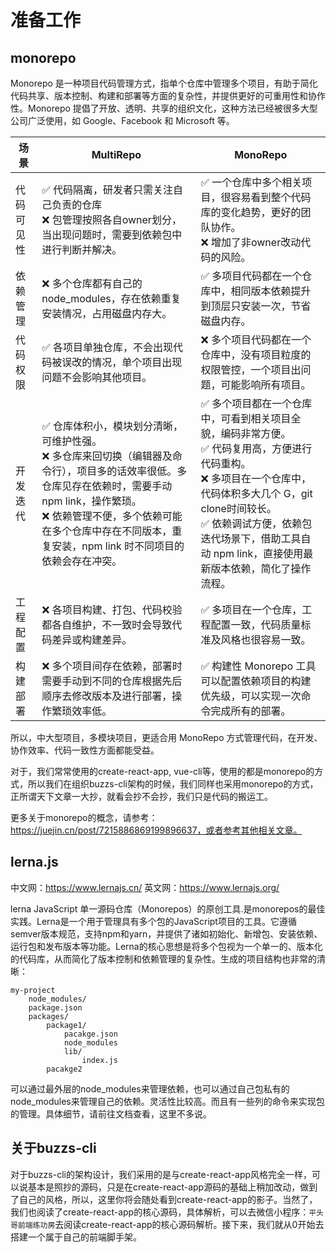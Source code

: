 # 准备工作

## monorepo

Monorepo 是一种项目代码管理方式，指单个仓库中管理多个项目，有助于简化代码共享、版本控制、构建和部署等方面的复杂性，并提供更好的可重用性和协作性。Monorepo 提倡了开放、透明、共享的组织文化，这种方法已经被很多大型公司广泛使用，如 Google、Facebook 和 Microsoft 等。


|场景|MultiRepo|MonoRepo|
|---------|--------|--------|
|代码可见性|✅ 代码隔离，研发者只需关注自己负责的仓库<br>❌ 包管理按照各自owner划分，当出现问题时，需要到依赖包中进行判断并解决。|✅ 一个仓库中多个相关项目，很容易看到整个代码库的变化趋势，更好的团队协作。<br>❌ 增加了非owner改动代码的风险。|
|依赖管理|❌ 多个仓库都有自己的 node_modules，存在依赖重复安装情况，占用磁盘内存大。|✅ 多项目代码都在一个仓库中，相同版本依赖提升到顶层只安装一次，节省磁盘内存。|
|代码权限|✅ 各项目单独仓库，不会出现代码被误改的情况，单个项目出现问题不会影响其他项目。|❌ 多个项目代码都在一个仓库中，没有项目粒度的权限管控，一个项目出问题，可能影响所有项目。|
|开发迭代|✅ 仓库体积小，模块划分清晰，可维护性强。<br>❌ 多仓库来回切换（编辑器及命令行），项目多的话效率很低。多仓库见存在依赖时，需要手动 npm link，操作繁琐。<br>❌ 依赖管理不便，多个依赖可能在多个仓库中存在不同版本，重复安装，npm link 时不同项目的依赖会存在冲突。|✅ 多个项目都在一个仓库中，可看到相关项目全貌，编码非常方便。<br>✅ 代码复用高，方便进行代码重构。<br>❌ 多项目在一个仓库中，代码体积多大几个 G，git clone时间较长。<br>✅ 依赖调试方便，依赖包迭代场景下，借助工具自动 npm link，直接使用最新版本依赖，简化了操作流程。|
|工程配置|❌ 各项目构建、打包、代码校验都各自维护，不一致时会导致代码差异或构建差异。|✅ 多项目在一个仓库，工程配置一致，代码质量标准及风格也很容易一致。|
|构建部署|❌ 多个项目间存在依赖，部署时需要手动到不同的仓库根据先后顺序去修改版本及进行部署，操作繁琐效率低。|✅ 构建性 Monorepo 工具可以配置依赖项目的构建优先级，可以实现一次命令完成所有的部署。|

所以，中大型项目，多模块项目，更适合用 MonoRepo 方式管理代码，在开发、协作效率、代码一致性方面都能受益。

对于，我们常常使用的create-react-app, vue-cli等，使用的都是monorepo的方式，所以我们在组织buzzs-cli架构的时候，我们同样也采用monorepo的方式，正所谓天下文章一大抄，就看会抄不会抄，我们只是代码的搬运工。

更多关于monorepo的概念，请参考：https://juejin.cn/post/7215886869199896637，或者参考其他相关文章。


## lerna.js

中文网：https://www.lernajs.cn/
英文网：https://www.lernajs.org/

lerna JavaScript 单一源码仓库（Monorepos）的原创工具.是monorepos的最佳实践。Lerna是一个用于管理具有多个包的JavaScript项目的工具。它遵循semver版本规范，支持npm和yarn，并提供了诸如初始化、新增包、安装依赖、运行包和发布版本等功能。Lerna的核心思想是将多个包视为一个单一的、版本化的代码库，从而简化了版本控制和依赖管理的复杂性。生成的项目结构也非常的清晰：
```
my-project
    node_modules/
    package.json
    packages/
        package1/
            pacakge.json
            node_modules
            lib/
                index.js
        pacakge2
```

可以通过最外层的node_modules来管理依赖，也可以通过自己包私有的node_modules来管理自己的依赖。灵活性比较高。而且有一些列的命令来实现包的管理。具体细节，请前往文档查看，这里不多说。


## 关于buzzs-cli

对于buzzs-cli的架构设计，我们采用的是与create-react-app风格完全一样，可以说基本是照抄的源码，只是在create-react-app源码的基础上稍加改动，做到了自己的风格，所以，这里你将会随处看到create-react-app的影子。当然了，我们也阅读了create-react-app的核心源码，具体解析，可以去微信小程序：```平头哥前端练功房```去阅读create-react-app的核心源码解析。接下来，我们就从0开始去搭建一个属于自己的前端脚手架。